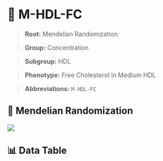 # 🧪 M-HDL-FC

> **Root:** Mendelian Randomization

> **Group:** Concentration  

> **Subgroup:** HDL

> **Phenotype:** Free Cholesterol in Medium HDL  

> **Abbreviations:** `M-HDL-FC`

## 🧬 Mendelian Randomization  

<img src="/MR/Figures/Inverse/MhengxianHDLhengxianFC.png"/>


## 📊 Data Table


<CsvTableMRI src="/public/MR/Data/Inverse/MhengxianHDLhengxianFC.csv"/>
